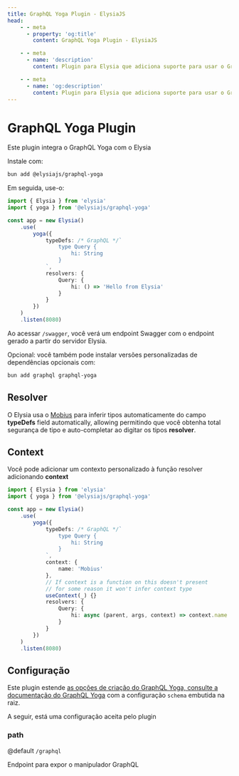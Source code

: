 ```yaml
---
title: GraphQL Yoga Plugin - ElysiaJS
head:
    - - meta
      - property: 'og:title'
        content: GraphQL Yoga Plugin - ElysiaJS

    - - meta
      - name: 'description'
        content: Plugin para Elysia que adiciona suporte para usar o GraphQL Yoga no servidor Elysia. Comece instalando o plugin com @elysiajs/graphql-yoga".

    - - meta
      - name: 'og:description'
        content: Plugin para Elysia que adiciona suporte para usar o GraphQL Yoga no servidor Elysia. Comece instalando o plugin com @elysiajs/graphql-yoga".
---
```


# GraphQL Yoga Plugin
Este plugin integra o GraphQL Yoga com o Elysia

Instale com:
```bash
bun add @elysiajs/graphql-yoga
```

Em seguida, use-o:
```typescript
import { Elysia } from 'elysia'
import { yoga } from '@elysiajs/graphql-yoga'

const app = new Elysia()
    .use(
        yoga({
            typeDefs: /* GraphQL */`
                type Query {
                    hi: String
                }
            `,
            resolvers: {
                Query: {
                    hi: () => 'Hello from Elysia'
                }
            }
        })
    )
    .listen(8080)
```

Ao acessar `/swagger`, você verá um endpoint Swagger com o endpoint gerado a partir do servidor Elysia.

Opcional: você também pode instalar versões personalizadas de dependências opcionais com:
```bash
bun add graphql graphql-yoga
```

## Resolver
O Elysia usa o [Mobius](https://github.com/saltyaom/mobius) para inferir tipos automaticamente do campo **typeDefs** field automatically, allowing permitindo que você obtenha total segurança de tipo e auto-completar ao digitar os tipos **resolver**.

## Context
Você pode adicionar um contexto personalizado à função resolver adicionando **context**
```ts
import { Elysia } from 'elysia'
import { yoga } from '@elysiajs/graphql-yoga'

const app = new Elysia()
    .use(
        yoga({
            typeDefs: /* GraphQL */`
                type Query {
                    hi: String
                }
            `,
            context: {
                name: 'Mobius'
            },
            // If context is a function on this doesn't present
            // for some reason it won't infer context type
            useContext(_) {}
            resolvers: {
                Query: {
                    hi: async (parent, args, context) => context.name
                }
            }
        })
    )
    .listen(8080)
```

## Configuração
Este plugin estende [as opções de criação do GraphQL Yoga, consulte a documentação do GraphQL Yoga](https://the-guild.dev/graphql/yoga-server/docs) com a configuração `schema` embutida na raiz.

A seguir, está uma configuração aceita pelo plugin

### path
@default `/graphql`

Endpoint para expor o manipulador GraphQL
